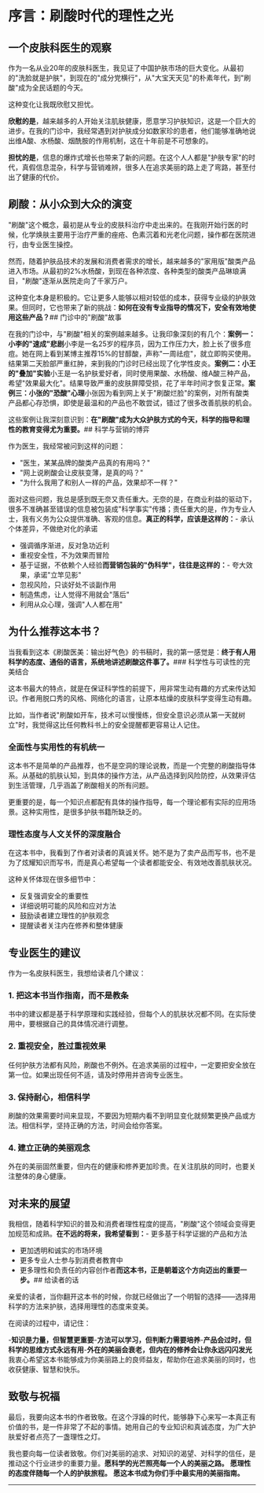 # 序言：刷酸时代的理性之光

## 一个皮肤科医生的观察

作为一名从业20年的皮肤科医生，我见证了中国护肤市场的巨大变化。从最初的"洗脸就是护肤"，到现在的"成分党横行"，从"大宝天天见"的朴素年代，到"刷酸"成为全民话题的今天。

这种变化让我既欣慰又担忧。

**欣慰的是**，越来越多的人开始关注肌肤健康，愿意学习护肤知识，这是一个巨大的进步。在我的门诊中，我经常遇到对护肤成分如数家珍的患者，他们能够准确地说出维A酸、水杨酸、烟酰胺的作用机制，这在十年前是不可想象的。

**担忧的是**，信息的爆炸式增长也带来了新的问题。在这个人人都是"护肤专家"的时代，真假信息混杂，科学与营销难辨，很多人在追求美丽的路上走了弯路，甚至付出了健康的代价。

## 刷酸：从小众到大众的演变

"刷酸"这个概念，最初是从专业的皮肤科治疗中走出来的。在我刚开始行医的时候，化学焕肤主要用于治疗严重的痤疮、色素沉着和光老化问题，操作都在医院进行，由专业医生操控。

然而，随着护肤品技术的发展和消费者需求的增长，越来越多的"家用版"酸类产品进入市场。从最初的2%水杨酸，到现在各种浓度、各种类型的酸类产品琳琅满目，"刷酸"逐渐从医院走向了千家万户。

这种变化本身是积极的。它让更多人能够以相对较低的成本，获得专业级的护肤效果。但同时，它也带来了新的挑战：**如何在没有专业指导的情况下，安全有效地使用这些产品？**## 门诊中的"刷酸"故事

在我的门诊中，与"刷酸"相关的案例越来越多。让我印象深刻的有几个：**案例一：小李的"速成"悲剧**小李是一名25岁的程序员，因为工作压力大，脸上长了很多痘痘。她在网上看到某博主推荐15%的甘醇酸，声称"一周祛痘"，就立即购买使用。结果第二天脸部严重红肿，来到我的门诊时已经出现了化学性皮炎。**案例二：小王的"叠加"实验**小王是一名护肤爱好者，同时使用果酸、水杨酸、维A酸三种产品，希望"效果最大化"。结果导致严重的皮肤屏障受损，花了半年时间才恢复正常。**案例三：小张的"恐酸"心理**小张因为看到网上关于"刷酸烂脸"的案例，对所有酸类产品都心存恐惧，即使是最温和的产品也不敢尝试，错过了很多改善肌肤的机会。

这些案例让我深刻意识到：**在"刷酸"成为大众护肤方式的今天，科学的指导和理性的教育变得尤为重要。**## 科学与营销的博弈

作为医生，我经常被问到这样的问题：

- "医生，某某品牌的酸类产品真的有用吗？"
- "网上说刷酸会让皮肤变薄，是真的吗？"
- "为什么我用了和别人一样的产品，效果却不一样？"

面对这些问题，我总是感到既无奈又责任重大。无奈的是，在商业利益的驱动下，很多不准确甚至错误的信息被包装成"科学事实"传播；责任重大的是，作为专业人士，我有义务为公众提供准确、客观的信息。**真正的科学，应该是这样的：**- 承认个体差异，不做绝对化的承诺
- 强调循序渐进，反对急功近利
- 重视安全性，不为效果而冒险
- 基于证据，不依赖个人经验**而营销包装的"伪科学"，往往是这样的：**- 夸大效果，承诺"立竿见影"
- 忽视风险，只谈好处不谈副作用
- 制造焦虑，让人觉得不用就会"落后"
- 利用从众心理，强调"人人都在用"

## 为什么推荐这本书？

当我看到这本《刷酸医美：输出好气色》的书稿时，我的第一感觉是：**终于有人用科学的态度、通俗的语言，系统地讲述刷酸这件事了。**### 科学性与可读性的完美结合

这本书最大的特点，就是在保证科学性的前提下，用非常生动有趣的方式来传达知识。作者用脱口秀的风格、网络化的语言，让原本枯燥的皮肤科学变得生动有趣。

比如，当作者说"刷酸如开车，技术可以慢慢练，但安全意识必须从第一天就树立"时，我觉得这比任何教科书上的安全提醒都更容易让人记住。

### 全面性与实用性的有机统一

这本书不是简单的产品推荐，也不是空洞的理论说教，而是一个完整的刷酸指导体系。从基础的肌肤认知，到具体的操作方法，从产品选择到风险防控，从效果评估到生活管理，几乎涵盖了刷酸相关的所有问题。

更重要的是，每一个知识点都配有具体的操作指导，每一个理论都有实际的应用场景。这种实用性，是很多护肤书籍所缺乏的。

### 理性态度与人文关怀的深度融合

在这本书中，我看到了作者对读者的真诚关怀。她不是为了卖产品而写书，也不是为了炫耀知识而写书，而是真心希望每一个读者都能安全、有效地改善肌肤状况。

这种关怀体现在很多细节中：

- 反复强调安全的重要性
- 详细说明可能的风险和应对方法
- 鼓励读者建立理性的护肤观念
- 提醒读者关注内在修养和整体健康

## 专业医生的建议

作为一名皮肤科医生，我想给读者几个建议：

### 1. 把这本书当作指南，而不是教条

书中的建议都是基于科学原理和实践经验，但每个人的肌肤状况都不同。在实际使用中，要根据自己的具体情况进行调整。

### 2. 重视安全，胜过重视效果

任何护肤方法都有风险，刷酸也不例外。在追求美丽的过程中，一定要把安全放在第一位。如果出现任何不适，请及时停用并咨询专业医生。

### 3. 保持耐心，相信科学

刷酸的效果需要时间来显现，不要因为短期内看不到明显变化就频繁更换产品或方法。相信科学，坚持正确的方法，时间会给你答案。

### 4. 建立正确的美丽观念

外在的美丽固然重要，但内在的健康和修养更加珍贵。在关注肌肤的同时，也要关注整体的身心健康。

## 对未来的展望

我相信，随着科学知识的普及和消费者理性程度的提高，"刷酸"这个领域会变得更加规范和成熟。**在不远的将来，我希望看到：**- 更多基于科学证据的产品和方法
- 更加透明和诚实的市场环境
- 更多专业人士参与到消费者教育中
- 更多理性和负责任的内容创作者**而这本书，正是朝着这个方向迈出的重要一步。**## 给读者的话

亲爱的读者，当你翻开这本书的时候，你就已经做出了一个明智的选择——选择用科学的方法来护肤，选择用理性的态度来变美。

在阅读的过程中，请记住：

-**知识是力量，但智慧更重要**-**方法可以学习，但判断力需要培养**-**产品会过时，但科学的思维方式永远有用**-**外在的美丽会衰老，但内在的修养会让你永远闪闪发光**我衷心希望这本书能够成为你美丽路上的良师益友，帮助你在追求美丽的同时，也收获健康、智慧和快乐。

## 致敬与祝福

最后，我要向这本书的作者致敬。在这个浮躁的时代，能够静下心来写一本真正有价值的书，是一件非常了不起的事情。她用自己的专业知识和真诚态度，为广大护肤爱好者点亮了一盏理性之灯。

我也要向每一位读者致敬。你们对美丽的追求、对知识的渴望、对科学的信任，是推动这个行业进步的重要力量。**愿科学的光芒照亮每一个人的美丽之路。**
**愿理性的态度伴随每一个人的护肤旅程。**
**愿这本书成为你们手中最实用的美丽指南。**

---
